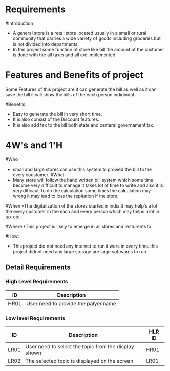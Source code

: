 # Requirements

#Introduction

* A general store is a  retail store located usually in a small or rural community that carries a wide variety of goods including groceries but is not divided into departments.
* In this project some function of store like bill the amount of the customer is done with the all taxes and all are implemented.

# Features and Benefits of project

Some Features of this project are it can generate the bill as well as it can save the bill it will show the bills of the each person indidvidal .

#Benefits
* Easy to generate the bill in very short time. 
* It is also consist of the Discount features. 
* It is also add tax to the bill both state and centeral governament tax.


# 4W's  and  1'H
#Who
* small and large stores can use this system to provied the bill to the every coustomer.
#What
* Many store will follow the hand written bill system which some time become very difficult to manage it takes lot of time to write and also it is very dificault to do the calculation some times the calculation may wrong it may lead to loss the repitation if the store.


#When
*The digitalization of the stores started in india.it may help's a lot the every customer in the each and every person which may helps a lot in tax etc.

#Where
*This project is likely to emerge in all stores and resturents to .

#How:

* This project did not need any internet to run it wors in every time. this project didnot need any large storage are large softwares to run.

## Detail Requirements
### High Level Requirements 
| ID | Description |  
| ----- | ----- | 
| HR01 | User need to provide the palyer name | 
### Low level Requirements
| ID | Description | HLR ID |
| ------ | --------- | ------ | 
| LR01 | User need to select the topic from the display shown | HR01 |
| LR02 | The selected topic is displayed on the screen | LR01 |

